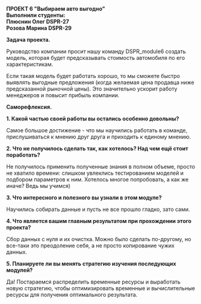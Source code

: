 **ПРОЕКТ 6 "Выбираем авто выгодно"   
Выполнили студенты:  
Плюснин Олег DSPR-27  
Розова Марина DSPR-29**  

**Задача проекта.** 

Руководство компании просит нашу команду DSPR_module6 создать модель, которая будет предсказывать стоимость автомобиля по его характеристикам.

Если такая модель будет работать хорошо, то мы сможете быстро выявлять выгодные предложения (когда желаемая цена продавца ниже предсказанной рыночной цены). Это значительно ускорит работу менеджеров и повысит прибыль компании.

**Саморефлексия.** 

**1. Какой частью своей работы вы остались особенно довольны?**

Самое большое достижение - что мы научились работать в команде, прислушиваться к мнению друг друга и приходить к единому мнению.

**2. Что не получилось сделать так, как хотелось? Над чем ещё стоит поработать?**

Не получилось применить полученные знания в полном объеме, просто не хватило времени: слишком увлеклись тестированием моделей и подбором параметров к ним. Хотелось многое попробовать, а как же иначе? Ведь мы учимся)

**3. Что интересного и полезного вы узнали в этом модуле?** 

Научились собирать данные и пусть не все прошло гладко, зато сами. 

**4. Что является вашим главным результатом при прохождении этого проекта?**

Сбор данных с нуля и их очистка. Можно было сделать по-другому, но все-таки это преодоление себя, а не просто копирование чужих данных.

**5. Планируете ли вы менять стратегию изучения последующих модулей?**

Да! Постараемся распределить временные ресурсы и выработать новую стратегию, чтобы оптимизировать временные и вычислительные ресурсы для получения оптимального результата. 


